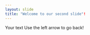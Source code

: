 ```yaml
---
layout: slide
title: "Welcome to our second slide"!
---
```

Your text
Use the left arrow to go back!
